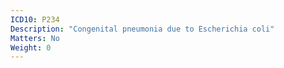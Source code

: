 ```yaml
---
ICD10: P234
Description: "Congenital pneumonia due to Escherichia coli"
Matters: No
Weight: 0
---
```


